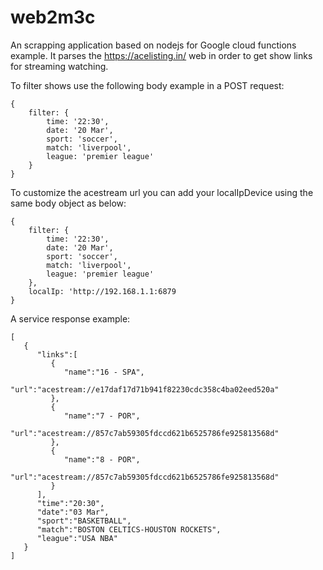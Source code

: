 # web2m3c
An scrapping application based on nodejs for Google cloud functions example.
It parses the https://acelisting.in/ web in order to get show links for streaming watching.

To filter shows use the following body example in a POST request:
```
{
    filter: {
	    time: '22:30',
	    date: '20 Mar',
	    sport: 'soccer',
	    match: 'liverpool',
	    league: 'premier league'
    }
}
```

To customize the acestream url you can add your localIpDevice using the same body object as below:
```
{
    filter: {
	    time: '22:30',
	    date: '20 Mar',
	    sport: 'soccer',
	    match: 'liverpool',
	    league: 'premier league'
    },
    localIp: 'http://192.168.1.1:6879
}
```

A service response example:
```
[
   {
      "links":[
         {
            "name":"16 - SPA",
            "url":"acestream://e17daf17d71b941f82230cdc358c4ba02eed520a"
         },
         {
            "name":"7 - POR",
            "url":"acestream://857c7ab59305fdccd621b6525786fe925813568d"
         },
         {
            "name":"8 - POR",
            "url":"acestream://857c7ab59305fdccd621b6525786fe925813568d"
         }
      ],
      "time":"20:30",
      "date":"03 Mar",
      "sport":"BASKETBALL",
      "match":"BOSTON CELTICS-HOUSTON ROCKETS",
      "league":"USA NBA"
   }
]
```